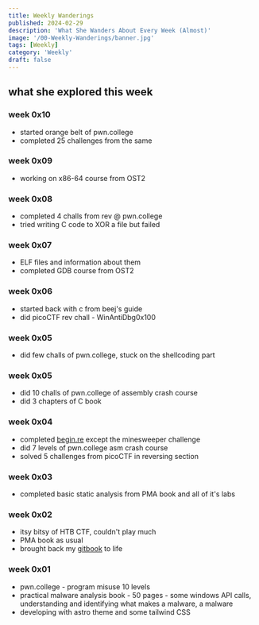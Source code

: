 ```yaml
---
title: Weekly Wanderings
published: 2024-02-29
description: 'What She Wanders About Every Week (Almost)'
image: '/00-Weekly-Wanderings/banner.jpg'
tags: [Weekly]
category: 'Weekly'
draft: false 
---
```


## what she explored this week

### week 0x10

- started orange belt of pwn.college
- completed 25 challenges from the same

### week 0x09
- working on x86-64 course from OST2


### week 0x08
- completed 4 challs from rev @ pwn.college
- tried writing C code to XOR a file but failed

### week 0x07
- ELF files and information about them
- completed GDB course from OST2

### week 0x06
- started back with c from beej's guide
- did picoCTF rev chall - WinAntiDbg0x100

### week 0x05
- did few challs of pwn.college, stuck on the shellcoding part

### week 0x05
- did 10 challs of pwn.college of assembly crash course
- did 3 chapters of C book

### week 0x04
- completed [begin.re](https://begin.re) except the minesweeper challenge
- did 7 levels of pwn.college asm crash course
- solved 5 challenges from picoCTF in reversing section

### week 0x03
- completed basic static analysis from PMA book and all of it's labs

### week 0x02
- itsy bitsy of HTB CTF, couldn't play much
- PMA book as usual
- brought back my [gitbook](https://iamavu.gitbook.io) to life 

### week 0x01
- pwn.college - program misuse 10 levels
- practical malware analysis book - 50 pages - some windows API calls, understanding and identifying what makes a malware, a malware
- developing with astro theme and some tailwind CSS
